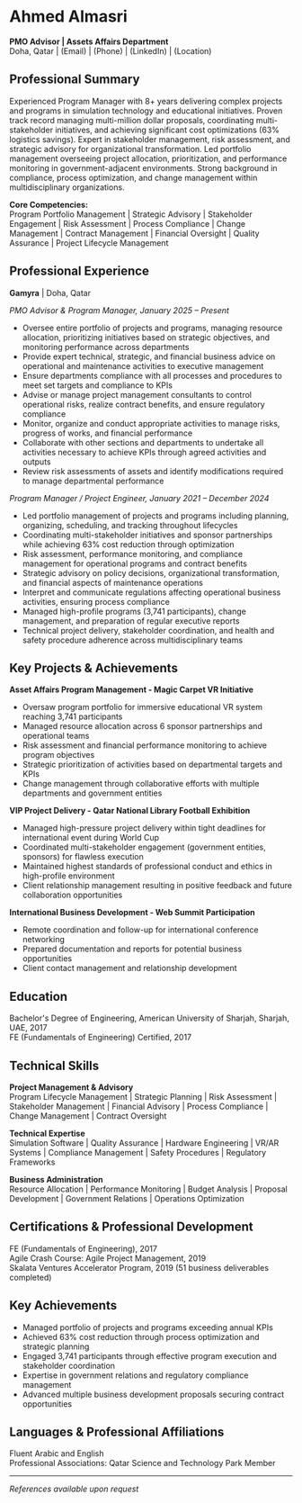 # Ahmed Almasri

**PMO Advisor | Assets Affairs Department**  
Doha, Qatar | (Email) | (Phone) | (LinkedIn) | (Location)

## Professional Summary

Experienced Program Manager with 8+ years delivering complex projects and programs in simulation technology and educational initiatives. Proven track record managing multi-million dollar proposals, coordinating multi-stakeholder initiatives, and achieving significant cost optimizations (63% logistics savings). Expert in stakeholder management, risk assessment, and strategic advisory for organizational transformation. Led portfolio management overseeing project allocation, prioritization, and performance monitoring in government-adjacent environments. Strong background in compliance, process optimization, and change management within multidisciplinary organizations.

**Core Competencies:**  
Program Portfolio Management | Strategic Advisory | Stakeholder Engagement | Risk Assessment | Process Compliance | Change Management | Contract Management | Financial Oversight | Quality Assurance | Project Lifecycle Management

## Professional Experience

**Gamyra** | Doha, Qatar

*PMO Advisor & Program Manager, January 2025 – Present*

- Oversee entire portfolio of projects and programs, managing resource allocation, prioritizing initiatives based on strategic objectives, and monitoring performance across departments
- Provide expert technical, strategic, and financial business advice on operational and maintenance activities to executive management
- Ensure departments compliance with all processes and procedures to meet set targets and compliance to KPIs
- Advise or manage project management consultants to control operational risks, realize contract benefits, and ensure regulatory compliance
- Monitor, organize and conduct appropriate activities to manage risks, progress of works, and financial performance
- Collaborate with other sections and departments to undertake all activities necessary to achieve KPIs through agreed activities and outputs
- Review risk assessments of assets and identify modifications required to manage departmental performance

*Program Manager / Project Engineer, January 2021 – December 2024*

- Led portfolio management of projects and programs including planning, organizing, scheduling, and tracking throughout lifecycles
- Coordinating multi-stakeholder initiatives and sponsor partnerships while achieving 63% cost reduction through optimization
- Risk assessment, performance monitoring, and compliance management for operational programs and contract benefits
- Strategic advisory on policy decisions, organizational transformation, and financial aspects of maintenance operations
- Interpret and communicate regulations affecting operational business activities, ensuring process compliance
- Managed high-profile programs (3,741 participants), change management, and preparation of regular executive reports
- Technical project delivery, stakeholder coordination, and health and safety procedure adherence across multidisciplinary teams

## Key Projects & Achievements

**Asset Affairs Program Management - Magic Carpet VR Initiative**  
- Oversaw program portfolio for immersive educational VR system reaching 3,741 participants
- Managed resource allocation across 6 sponsor partnerships and operational teams
- Risk assessment and financial performance monitoring to achieve program objectives
- Strategic prioritization of activities based on departmental targets and KPIs
- Change management through collaborative efforts with multiple departments and government entities

**VIP Project Delivery - Qatar National Library Football Exhibition**  
- Managed high-pressure project delivery within tight deadlines for international event during World Cup
- Coordinated multi-stakeholder engagement (government entities, sponsors) for flawless execution
- Maintained highest standards of professional conduct and ethics in high-profile environment
- Client relationship management resulting in positive feedback and future collaboration opportunities

**International Business Development - Web Summit Participation**  
- Remote coordination and follow-up for international conference networking
- Prepared documentation and reports for potential business opportunities
- Client contact management and relationship development

## Education

Bachelor's Degree of Engineering, American University of Sharjah, Sharjah, UAE, 2017  
FE (Fundamentals of Engineering) Certified, 2017
 
## Technical Skills

**Project Management & Advisory**  
Program Lifecycle Management | Strategic Planning | Risk Assessment | Stakeholder Management | Financial Advisory | Process Compliance | Change Management | Contract Oversight

**Technical Expertise**  
Simulation Software | Quality Assurance | Hardware Engineering | VR/AR Systems | Compliance Management | Safety Procedures | Regulatory Frameworks

**Business Administration**  
Resource Allocation | Performance Monitoring | Budget Analysis | Proposal Development | Government Relations | Operations Optimization

## Certifications & Professional Development

FE (Fundamentals of Engineering), 2017  
Agile Crash Course: Agile Project Management, 2019  
Skalata Ventures Accelerator Program, 2019 (51 business deliverables completed)

## Key Achievements

- Managed portfolio of projects and programs exceeding annual KPIs  
- Achieved 63% cost reduction through process optimization and strategic planning  
- Engaged 3,741 participants through effective program execution and stakeholder coordination  
- Expertise in government relations and regulatory compliance management  
- Advanced multiple business development proposals securing contract opportunities

## Languages & Professional Affiliations

Fluent Arabic and English  
Professional Associations: Qatar Science and Technology Park Member

---

*References available upon request*
